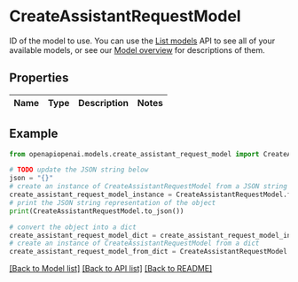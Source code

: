 # CreateAssistantRequestModel

ID of the model to use. You can use the [List models](/docs/api-reference/models/list) API to see all of your available models, or see our [Model overview](/docs/models/overview) for descriptions of them. 

## Properties

Name | Type | Description | Notes
------------ | ------------- | ------------- | -------------

## Example

```python
from openapiopenai.models.create_assistant_request_model import CreateAssistantRequestModel

# TODO update the JSON string below
json = "{}"
# create an instance of CreateAssistantRequestModel from a JSON string
create_assistant_request_model_instance = CreateAssistantRequestModel.from_json(json)
# print the JSON string representation of the object
print(CreateAssistantRequestModel.to_json())

# convert the object into a dict
create_assistant_request_model_dict = create_assistant_request_model_instance.to_dict()
# create an instance of CreateAssistantRequestModel from a dict
create_assistant_request_model_from_dict = CreateAssistantRequestModel.from_dict(create_assistant_request_model_dict)
```
[[Back to Model list]](../README.md#documentation-for-models) [[Back to API list]](../README.md#documentation-for-api-endpoints) [[Back to README]](../README.md)


